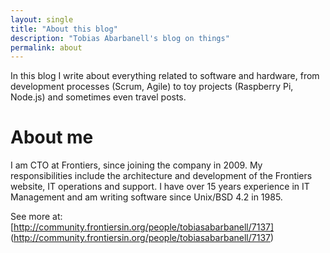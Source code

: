 ```yaml
---
layout: single
title: "About this blog"
description: "Tobias Abarbanell's blog on things"
permalink: about
---
```


In this blog I write about everything related to software and hardware, from 
development processes (Scrum, Agile) to toy projects (Raspberry Pi, Node.js) and 
sometimes even travel posts.

# About me

I am CTO at Frontiers, since joining the company in 2009. 
My responsibilities include the architecture and development 
of the Frontiers website, IT operations and support. 
I have over 15 years experience in IT Management and am 
writing software since Unix/BSD 4.2 in 1985. 

See more at: [http://community.frontiersin.org/people/tobiasabarbanell/7137]
(http://community.frontiersin.org/people/tobiasabarbanell/7137)




